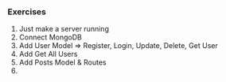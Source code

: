 ### Exercises

1. Just make a server running
2. Connect MongoDB
3. Add User Model => Register, Login, Update, Delete, Get User
4. Add Get All Users
5. Add Posts Model & Routes
6. 
